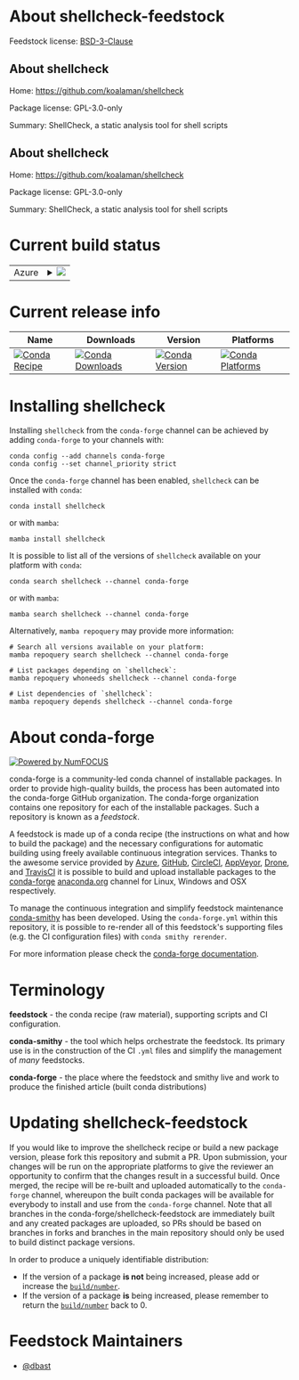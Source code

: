 About shellcheck-feedstock
==========================

Feedstock license: [BSD-3-Clause](https://github.com/conda-forge/shellcheck-feedstock/blob/main/LICENSE.txt)


About shellcheck
----------------

Home: https://github.com/koalaman/shellcheck

Package license: GPL-3.0-only

Summary: ShellCheck, a static analysis tool for shell scripts

About shellcheck
----------------

Home: https://github.com/koalaman/shellcheck

Package license: GPL-3.0-only

Summary: ShellCheck, a static analysis tool for shell scripts

Current build status
====================


<table>
    
  <tr>
    <td>Azure</td>
    <td>
      <details>
        <summary>
          <a href="https://dev.azure.com/conda-forge/feedstock-builds/_build/latest?definitionId=4951&branchName=main">
            <img src="https://dev.azure.com/conda-forge/feedstock-builds/_apis/build/status/shellcheck-feedstock?branchName=main">
          </a>
        </summary>
        <table>
          <thead><tr><th>Variant</th><th>Status</th></tr></thead>
          <tbody><tr>
              <td>linux_64</td>
              <td>
                <a href="https://dev.azure.com/conda-forge/feedstock-builds/_build/latest?definitionId=4951&branchName=main">
                  <img src="https://dev.azure.com/conda-forge/feedstock-builds/_apis/build/status/shellcheck-feedstock?branchName=main&jobName=linux&configuration=linux%20linux_64_" alt="variant">
                </a>
              </td>
            </tr><tr>
              <td>linux_aarch64</td>
              <td>
                <a href="https://dev.azure.com/conda-forge/feedstock-builds/_build/latest?definitionId=4951&branchName=main">
                  <img src="https://dev.azure.com/conda-forge/feedstock-builds/_apis/build/status/shellcheck-feedstock?branchName=main&jobName=linux&configuration=linux%20linux_aarch64_" alt="variant">
                </a>
              </td>
            </tr><tr>
              <td>osx_64</td>
              <td>
                <a href="https://dev.azure.com/conda-forge/feedstock-builds/_build/latest?definitionId=4951&branchName=main">
                  <img src="https://dev.azure.com/conda-forge/feedstock-builds/_apis/build/status/shellcheck-feedstock?branchName=main&jobName=osx&configuration=osx%20osx_64_" alt="variant">
                </a>
              </td>
            </tr><tr>
              <td>osx_arm64</td>
              <td>
                <a href="https://dev.azure.com/conda-forge/feedstock-builds/_build/latest?definitionId=4951&branchName=main">
                  <img src="https://dev.azure.com/conda-forge/feedstock-builds/_apis/build/status/shellcheck-feedstock?branchName=main&jobName=osx&configuration=osx%20osx_arm64_" alt="variant">
                </a>
              </td>
            </tr><tr>
              <td>win_64</td>
              <td>
                <a href="https://dev.azure.com/conda-forge/feedstock-builds/_build/latest?definitionId=4951&branchName=main">
                  <img src="https://dev.azure.com/conda-forge/feedstock-builds/_apis/build/status/shellcheck-feedstock?branchName=main&jobName=win&configuration=win%20win_64_" alt="variant">
                </a>
              </td>
            </tr>
          </tbody>
        </table>
      </details>
    </td>
  </tr>
</table>

Current release info
====================

| Name | Downloads | Version | Platforms |
| --- | --- | --- | --- |
| [![Conda Recipe](https://img.shields.io/badge/recipe-shellcheck-green.svg)](https://anaconda.org/conda-forge/shellcheck) | [![Conda Downloads](https://img.shields.io/conda/dn/conda-forge/shellcheck.svg)](https://anaconda.org/conda-forge/shellcheck) | [![Conda Version](https://img.shields.io/conda/vn/conda-forge/shellcheck.svg)](https://anaconda.org/conda-forge/shellcheck) | [![Conda Platforms](https://img.shields.io/conda/pn/conda-forge/shellcheck.svg)](https://anaconda.org/conda-forge/shellcheck) |

Installing shellcheck
=====================

Installing `shellcheck` from the `conda-forge` channel can be achieved by adding `conda-forge` to your channels with:

```
conda config --add channels conda-forge
conda config --set channel_priority strict
```

Once the `conda-forge` channel has been enabled, `shellcheck` can be installed with `conda`:

```
conda install shellcheck
```

or with `mamba`:

```
mamba install shellcheck
```

It is possible to list all of the versions of `shellcheck` available on your platform with `conda`:

```
conda search shellcheck --channel conda-forge
```

or with `mamba`:

```
mamba search shellcheck --channel conda-forge
```

Alternatively, `mamba repoquery` may provide more information:

```
# Search all versions available on your platform:
mamba repoquery search shellcheck --channel conda-forge

# List packages depending on `shellcheck`:
mamba repoquery whoneeds shellcheck --channel conda-forge

# List dependencies of `shellcheck`:
mamba repoquery depends shellcheck --channel conda-forge
```


About conda-forge
=================

[![Powered by
NumFOCUS](https://img.shields.io/badge/powered%20by-NumFOCUS-orange.svg?style=flat&colorA=E1523D&colorB=007D8A)](https://numfocus.org)

conda-forge is a community-led conda channel of installable packages.
In order to provide high-quality builds, the process has been automated into the
conda-forge GitHub organization. The conda-forge organization contains one repository
for each of the installable packages. Such a repository is known as a *feedstock*.

A feedstock is made up of a conda recipe (the instructions on what and how to build
the package) and the necessary configurations for automatic building using freely
available continuous integration services. Thanks to the awesome service provided by
[Azure](https://azure.microsoft.com/en-us/services/devops/), [GitHub](https://github.com/),
[CircleCI](https://circleci.com/), [AppVeyor](https://www.appveyor.com/),
[Drone](https://cloud.drone.io/welcome), and [TravisCI](https://travis-ci.com/)
it is possible to build and upload installable packages to the
[conda-forge](https://anaconda.org/conda-forge) [anaconda.org](https://anaconda.org/)
channel for Linux, Windows and OSX respectively.

To manage the continuous integration and simplify feedstock maintenance
[conda-smithy](https://github.com/conda-forge/conda-smithy) has been developed.
Using the ``conda-forge.yml`` within this repository, it is possible to re-render all of
this feedstock's supporting files (e.g. the CI configuration files) with ``conda smithy rerender``.

For more information please check the [conda-forge documentation](https://conda-forge.org/docs/).

Terminology
===========

**feedstock** - the conda recipe (raw material), supporting scripts and CI configuration.

**conda-smithy** - the tool which helps orchestrate the feedstock.
                   Its primary use is in the construction of the CI ``.yml`` files
                   and simplify the management of *many* feedstocks.

**conda-forge** - the place where the feedstock and smithy live and work to
                  produce the finished article (built conda distributions)


Updating shellcheck-feedstock
=============================

If you would like to improve the shellcheck recipe or build a new
package version, please fork this repository and submit a PR. Upon submission,
your changes will be run on the appropriate platforms to give the reviewer an
opportunity to confirm that the changes result in a successful build. Once
merged, the recipe will be re-built and uploaded automatically to the
`conda-forge` channel, whereupon the built conda packages will be available for
everybody to install and use from the `conda-forge` channel.
Note that all branches in the conda-forge/shellcheck-feedstock are
immediately built and any created packages are uploaded, so PRs should be based
on branches in forks and branches in the main repository should only be used to
build distinct package versions.

In order to produce a uniquely identifiable distribution:
 * If the version of a package **is not** being increased, please add or increase
   the [``build/number``](https://docs.conda.io/projects/conda-build/en/latest/resources/define-metadata.html#build-number-and-string).
 * If the version of a package **is** being increased, please remember to return
   the [``build/number``](https://docs.conda.io/projects/conda-build/en/latest/resources/define-metadata.html#build-number-and-string)
   back to 0.

Feedstock Maintainers
=====================

* [@dbast](https://github.com/dbast/)

